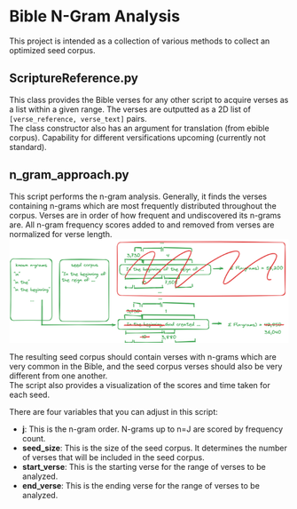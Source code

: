 # Bible N-Gram Analysis

This project is intended as a collection of various methods to collect an optimized seed corpus. 

## ScriptureReference.py

This class provides the Bible verses for any other script to acquire verses as a list within a given range. The verses are outputted as a 2D list of `[verse_reference, verse_text]` pairs.  
The class constructor also has an argument for translation (from ebible corpus). Capability for different versifications upcoming (currently not standard).


## n_gram_approach.py

This script performs the n-gram analysis. Generally, it finds the verses containing n-grams which are most frequently distributed throughout the corpus. Verses are in order of how frequent and undiscovered its n-grams are. All n-gram frequency scores added to and removed from verses are normalized for verse length.
![Image](media/n_gram_approach.png)

The resulting seed corpus should contain verses with n-grams which are very common in the Bible, and the seed corpus verses should also be very different from one another.  
The script also provides a visualization of the scores and time taken for each seed.  
  
There are four variables that you can adjust in this script:  
  
- **j**: This is the n-gram order. N-grams up to n=J are scored by frequency count.
- **seed_size**: This is the size of the seed corpus. It determines the number of verses that will be included in the seed corpus.
- **start_verse**: This is the starting verse for the range of verses to be analyzed.
- **end_verse**: This is the ending verse for the range of verses to be analyzed.


